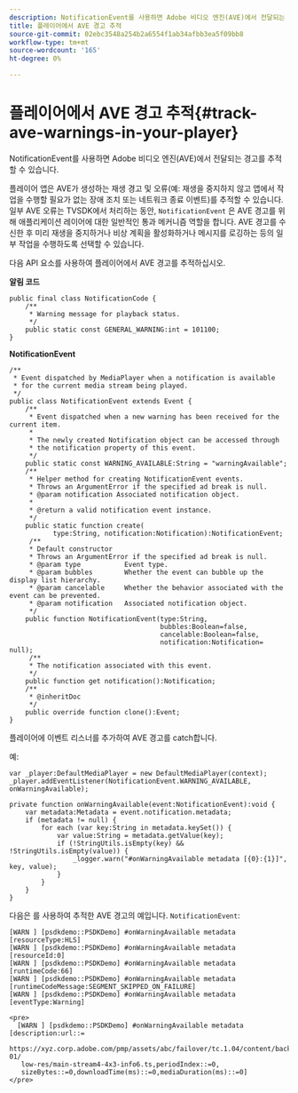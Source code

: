 ```yaml
---
description: NotificationEvent를 사용하면 Adobe 비디오 엔진(AVE)에서 전달되는 경고를 추적할 수 있습니다.
title: 플레이어에서 AVE 경고 추적
source-git-commit: 02ebc3548a254b2a6554f1ab34afbb3ea5f09bb8
workflow-type: tm+mt
source-wordcount: '165'
ht-degree: 0%

---
```


# 플레이어에서 AVE 경고 추적{#track-ave-warnings-in-your-player}

NotificationEvent를 사용하면 Adobe 비디오 엔진(AVE)에서 전달되는 경고를 추적할 수 있습니다.

플레이어 앱은 AVE가 생성하는 재생 경고 및 오류(예: 재생을 중지하지 않고 앱에서 작업을 수행할 필요가 없는 장애 조치 또는 네트워크 종료 이벤트)를 추적할 수 있습니다. 일부 AVE 오류는 TVSDK에서 처리하는 동안, `NotificationEvent` 은 AVE 경고를 위해 애플리케이션 레이어에 대한 일반적인 통과 메커니즘 역할을 합니다. AVE 경고를 수신한 후 미리 재생을 중지하거나 비상 계획을 활성화하거나 메시지를 로깅하는 등의 일부 작업을 수행하도록 선택할 수 있습니다.

다음 API 요소를 사용하여 플레이어에서 AVE 경고를 추적하십시오.

**알림 코드**

```
public final class NotificationCode { 
    /** 
     * Warning message for playback status. 
     */ 
    public static const GENERAL_WARNING:int = 101100; 
}
```

**NotificationEvent**

```
/** 
 * Event dispatched by MediaPlayer when a notification is available 
 * for the current media stream being played. 
 */ 
public class NotificationEvent extends Event { 
    /** 
     * Event dispatched when a new warning has been received for the current item. 
     * 
     * The newly created Notification object can be accessed through  
     * the notification property of this event. 
     */ 
    public static const WARNING_AVAILABLE:String = "warningAvailable"; 
    /** 
     * Helper method for creating NotificationEvent events. 
     * Throws an ArgumentError if the specified ad break is null. 
     * @param notification Associated notification object. 
     * 
     * @return a valid notification event instance. 
     */ 
    public static function create( 
           type:String, notification:Notification):NotificationEvent; 
     /** 
     * Default constructor 
     * Throws an ArgumentError if the specified ad break is null. 
     * @param type           Event type. 
     * @param bubbles        Whether the event can bubble up the display list hierarchy. 
     * @param cancelable     Whether the behavior associated with the event can be prevented. 
     * @param notification   Associated notification object. 
     */ 
    public function NotificationEvent(type:String,  
                                      bubbles:Boolean=false,  
                                      cancelable:Boolean=false,  
                                      notification:Notification= null); 
     /** 
     * The notification associated with this event. 
     */ 
    public function get notification():Notification; 
    /** 
     * @inheritDoc 
     */ 
    public override function clone():Event; 
}
```

플레이어에 이벤트 리스너를 추가하여 AVE 경고를 catch합니다.

예:

```
var _player:DefaultMediaPlayer = new DefaultMediaPlayer(context); 
_player.addEventListener(NotificationEvent.WARNING_AVAILABLE, onWarningAvailable); 
 
private function onWarningAvailable(event:NotificationEvent):void { 
    var metadata:Metadata = event.notification.metadata; 
    if (metadata != null) { 
        for each (var key:String in metadata.keySet()) { 
            var value:String = metadata.getValue(key); 
            if (!StringUtils.isEmpty(key) && !StringUtils.isEmpty(value)) { 
                _logger.warn("#onWarningAvailable metadata [{0}:{1}]", key, value); 
            } 
        } 
    } 
} 
```

<!--<a id="example_C35262605D394718B40C084B569A5052"></a>-->

다음은 를 사용하여 추적한 AVE 경고의 예입니다. `NotificationEvent`:

```
[WARN ] [psdkdemo::PSDKDemo] #onWarningAvailable metadata [resourceType:HLS] 
[WARN ] [psdkdemo::PSDKDemo] #onWarningAvailable metadata [resourceId:0] 
[WARN ] [psdkdemo::PSDKDemo] #onWarningAvailable metadata [runtimeCode:66] 
[WARN ] [psdkdemo::PSDKDemo] #onWarningAvailable metadata [runtimeCodeMessage:SEGMENT_SKIPPED_ON_FAILURE] 
[WARN ] [psdkdemo::PSDKDemo] #onWarningAvailable metadata [eventType:Warning] 
 
<pre>
  [WARN ] [psdkdemo::PSDKDemo] #onWarningAvailable metadata [description:url::= 
   https://xyz.corp.adobe.com/pmp/assets/abc/failover/tc.1.04/content/backup-01/ 
   low-res/main-stream4-4x3-info6.ts,periodIndex::=0, 
   sizeBytes::=0,downloadTime(ms)::=0,mediaDuration(ms)::=0] 
</pre>
```
